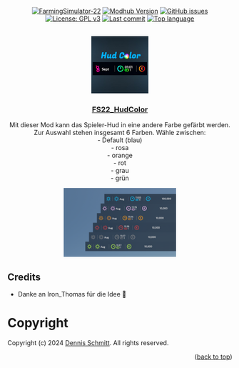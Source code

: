 <a name="readme-top"></a>

<div align="center">

[![FarmingSimulator-22](https://img.shields.io/badge/FarmingSimulator-22-blue?style=flat-square)](https://www.farming-simulator.com/)
[![Modhub Version](https://img.shields.io/badge/Modhub-v1.0.0.1-green?style=flat-square)](https://www.farming-simulator.com/mod.php?mod_id=295129)
[![GitHub issues](https://img.shields.io/github/issues/Peppie84/FS22_HudColor?style=flat-square)](https://github.com/Peppie84/FS22_HudColor/issues)
[![License: GPL v3](https://img.shields.io/badge/License-GPLv3-blue?style=flat-square)](https://www.gnu.org/licenses/gpl-3.0)
[![Last commit](https://img.shields.io/github/last-commit/Peppie84/FS22_HudColor?style=flat-square&color=important)](https://github.com/Peppie84/FS22_HudColor/commits/development)
[![Top language](https://img.shields.io/github/languages/top/Peppie84/FS22_HudColor?style=flat-square&color=blueviolet)](https://github.com/search?q=repo%3APeppie84%2FFS22_HudColor++language%3ALua&type=code)


<br />

<img src="documents/icon_HudColor.jpg" style="width: 128px;">

<h3 align="center"><u>FS22_HudColor</u></h3>

<p align="center">
    Mit dieser Mod kann das Spieler-Hud in eine andere Farbe gefärbt werden. Zur Auswahl stehen insgesamt 6 Farben. Wähle zwischen:<br />
- Default (blau)<br />
- rosa<br />
- orange<br />
- rot<br />
- grau<br />
- grün<br />
</p>

</div>

<div align='center'>
    <img src="documents/screen1-v1.0.0.0.png" style="width: 50%;">
</div>

## Credits
* Danke an Iron_Thomas für die Idee 🙌

# Copyright
Copyright (c) 2024 [Dennis Schmitt](https://github.com/peppie84).
All rights reserved.

<p align="right">(<a href="#readme-top">back to top</a>)</p>